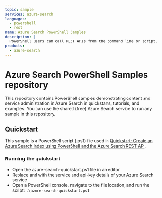 ```yaml
---
topic: sample
services: azure-search
languages:
  - powershell
  - rest
name: Azure Search PowerShell Samples
description: |
  PowerShell users can call REST APIs from the command line or script. Administrators can use the Az.Search module for service management.
products:
  - azure-search
---
```

# Azure Search PowerShell Samples repository

This repository contains PowerShell samples demonstrating content and service administration in Azure Search in quickstarts, tutorials, and examples. You can use the shared (free) Azure Search service to run any sample in this repository.

## Quickstart

This sample is a PowerShell script (.ps1) file used in [Quickstart: Create an Azure Search index using PowerShell and the Azure Search REST API](https://docs.microsoft.com/azure/search/search-get-started-powershell). 

### Running the quickstart
+ Open the azure-search-quickstart.ps1 file in an editor
+ Replace <YOUR-SERVICE-NAME> and <YOUR-ADMIN-API-KEY> with the service and api-key details of your Azure Search service
+ Open a PowerShell console, navigate to the file location, and run the script: `.\azure-search-quickstart.ps1`